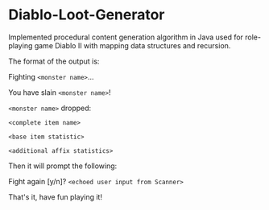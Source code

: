 # Diablo-Loot-Generator

Implemented procedural content generation algorithm in Java used for role-playing game Diablo II with mapping data structures and recursion.

The format of the output is:

Fighting `<monster name>`...

You have slain `<monster name>`!

`<monster name>` dropped:

`<complete item name>`

`<base item statistic>`

`<additional affix statistics>`

Then it will prompt the following:

Fight again [y/n]? `<echoed user input from Scanner>`

That's it, have fun playing it!
